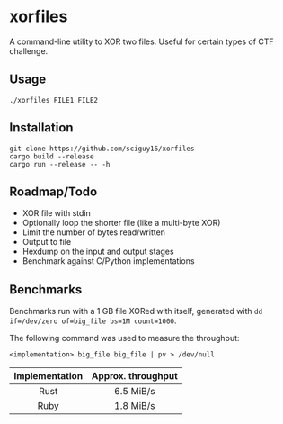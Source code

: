 # xorfiles
A command-line utility to XOR two files. Useful for certain types of
CTF challenge.

## Usage
`./xorfiles FILE1 FILE2`

## Installation
```
git clone https://github.com/sciguy16/xorfiles
cargo build --release
cargo run --release -- -h
```

## Roadmap/Todo
* XOR file with stdin
* Optionally loop the shorter file (like a multi-byte XOR)
* Limit the number of bytes read/written
* Output to file
* Hexdump on the input and output stages
* Benchmark against C/Python implementations

## Benchmarks
Benchmarks run with a 1 GB file XORed with itself, generated with
`dd if=/dev/zero of=big_file bs=1M count=1000`.

The following command was used to measure the throughput:
```
<implementation> big_file big_file | pv > /dev/null
```

| Implementation | Approx. throughput |
|:--------------:|:------------------:|
| Rust           | 6.5 MiB/s          |
| Ruby           | 1.8 MiB/s          |
